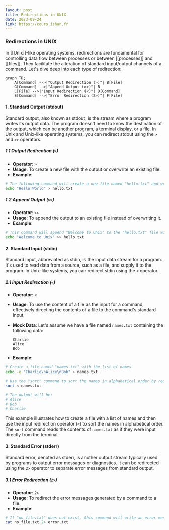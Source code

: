 ```yaml
---
layout: post
title: Redirections in UNIX
date: 2023-09-24
link: https://cours.ishan.fr
---
```

### Redirections in UNIX

In [[Unix]]-like operating systems, redirections are fundamental for controlling data flow between processes or between [[processes]] and [[files]]. They facilitate the alteration of standard input/output channels of a command. Let's dive deep into each type of redirection:

```mermaid
graph TD;
    A[Command] -->|"Output Redirection (>)"| B[File]
    G[Command] -->|"Append Output (>>)"| B
    C[File] -->|"Input Redirection (<)"| D[Command]
    E[Command] -->|"Error Redirection (2>)"| F[File]
```

#### 1. Standard Output (stdout)

Standard output, also known as stdout, is the stream where a program writes its output data. The program doesn't need to know the destination of the output, which can be another program, a terminal display, or a file. In Unix and Unix-like operating systems, you can redirect stdout using the `>` and `>>` operators.

##### 1.1 Output Redirection (`>`)

- **Operator**: `>`
- **Usage**: To create a new file with the output or overwrite an existing file.
- **Example**:

```sh
# The following command will create a new file named "hello.txt" and writes "Hello World" into it.
echo "Hello World" > hello.txt
```

##### 1.2 Append Output (`>>`)

- **Operator**: `>>`
- **Usage**: To append the output to an existing file instead of overwriting it.
- **Example**:

```sh
# This command will append "Welcome to Unix" to the "hello.txt" file without deleting the existing content.
echo "Welcome to Unix" >> hello.txt
```

#### 2. Standard Input (stdin)

Standard input, abbreviated as stdin, is the input data stream for a program. It's used to read data from a source, such as a file, and supply it to the program. In Unix-like systems, you can redirect stdin using the `<` operator.
##### 2.1 Input Redirection (`<`)

- **Operator**: `<`
- **Usage**: To use the content of a file as the input for a command, effectively directing the contents of a file to the command's standard input.
- **Mock Data**:
  Let's assume we have a file named `names.txt` containing the following data:
  ```
  Charlie
  Alice
  Bob
  ```

- **Example**:

```sh
# Create a file named "names.txt" with the list of names
echo -e "Charlie\nAlice\nBob" > names.txt

# Use the "sort" command to sort the names in alphabetical order by redirecting the contents of "names.txt" as input.
sort < names.txt

# The output will be:
# Alice
# Bob
# Charlie
```

This example illustrates how to create a file with a list of names and then use the input redirection operator (`<`) to sort the names in alphabetical order. The `sort` command reads the contents of `names.txt` as if they were input directly from the terminal.

#### 3. Standard Error (stderr)

Standard error, denoted as stderr, is another output stream typically used by programs to output error messages or diagnostics. It can be redirected using the `2>` operator to separate error messages from standard output.

##### 3.1 Error Redirection (`2>`)

- **Operator**: `2>`
- **Usage**: To redirect the error messages generated by a command to a file.
- **Example**:

```sh
# If "no_file.txt" does not exist, this command will write an error message to "error.txt".
cat no_file.txt 2> error.txt
```
